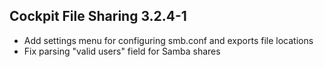 ## Cockpit File Sharing 3.2.4-1

* Add settings menu for configuring smb.conf and exports file locations
* Fix parsing "valid users" field for Samba shares